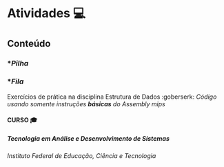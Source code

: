 # Atividades :computer:

## Conteúdo
### *_Pilha_
### *_Fila_

Exercícios de prática na disciplina Estrutura de Dados :goberserk: 
_Código usando somente instruções **básicas** do Assembly mips_

#### CURSO :mortar_board:
##### Tecnologia em Análise e Desenvolvimento de Sistemas
###### Instituto Federal de Educação, Ciência e Tecnologia 
